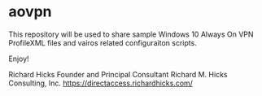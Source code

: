 # aovpn

This repository will be used to share sample Windows 10 Always On VPN ProfileXML files and vairos related configuraiton scripts.

Enjoy!

Richard Hicks
Founder and Principal Consultant
Richard M. Hicks Consulting, Inc.
https://directaccess.richardhicks.com/
